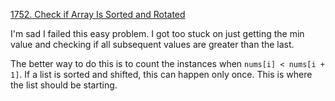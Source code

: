 [1752. Check if Array Is Sorted and Rotated](https://leetcode.com/problems/check-if-array-is-sorted-and-rotated/)

I'm sad I failed this easy problem. I got too stuck on just getting the min value and checking if all subsequent values are greater than the last. 

The better way to do this is to count the instances when `nums[i] < nums[i + 1]`. If a list is sorted and shifted, this can happen only once. This is where the list should be starting. 